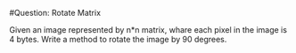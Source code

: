 #Question: Rotate Matrix

Given an image represented by n*n matrix, whare each pixel in the image is 4 bytes. Write a method to rotate the image by 90 degrees.